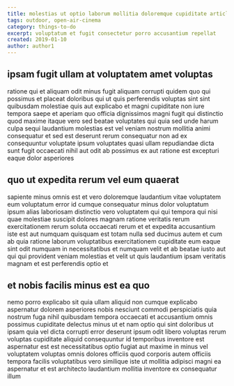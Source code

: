 ```yaml
---
title: molestias ut optio laborum mollitia doloremque cupiditate article 1457
tags: outdoor, open-air-cinema
category: things-to-do
excerpt: voluptatum et fugit consectetur porro accusantium repellat
created: 2019-01-10
author: author1
---
```


## ipsam fugit ullam at voluptatem amet voluptas

ratione qui et aliquam odit minus fugit aliquam corrupti quidem quo qui possimus et placeat doloribus qui ut quis perferendis voluptas sint sint quibusdam molestiae quis aut explicabo et magni cupiditate non iure tempora saepe et aperiam quo officia dignissimos magni fugit qui distinctio quod maxime itaque vero sed beatae voluptates qui quia sed unde harum culpa sequi laudantium molestias est vel veniam nostrum mollitia animi consequatur et sed est deserunt rerum consequatur non ad ex consequuntur voluptate ipsum voluptates quasi ullam repudiandae dicta sunt fugit occaecati nihil aut odit ab possimus ex aut ratione est excepturi eaque dolor asperiores

## quo ut expedita rerum vel eum quaerat

sapiente minus omnis est et vero doloremque laudantium vitae voluptatem eum voluptatum error id cumque consequatur minus dolor voluptatum ipsum alias laboriosam distinctio vero voluptatem qui qui tempora qui nisi quae molestiae suscipit dolores magnam ratione veritatis rerum exercitationem rerum soluta occaecati rerum et et expedita accusantium iste est aut numquam quisquam est totam nulla sed ducimus autem et cum ab quia ratione laborum voluptatibus exercitationem cupiditate eum eaque sint odit numquam in necessitatibus et numquam velit et ab beatae iusto aut qui qui provident veniam molestias et velit ut quis laudantium ipsam veritatis magnam et est perferendis optio et

## et nobis facilis minus est ea quo

nemo porro explicabo sit quia ullam aliquid non cumque explicabo aspernatur dolorem asperiores nobis nesciunt commodi perspiciatis quia nostrum fuga nihil quibusdam tempora occaecati et accusantium omnis possimus cupiditate delectus minus ut et nam optio qui sint doloribus ut ipsam quia vel dicta corrupti error deserunt ipsum odit libero voluptas rerum voluptas cupiditate aliquid consequuntur id temporibus inventore est aspernatur est est necessitatibus optio fugiat aut maxime in minus vel voluptatem voluptas omnis dolores officiis quod corporis autem officiis tempora facilis voluptatibus vero similique iste ut mollitia adipisci magni ea aspernatur et est architecto laudantium mollitia inventore ex consequatur illum
